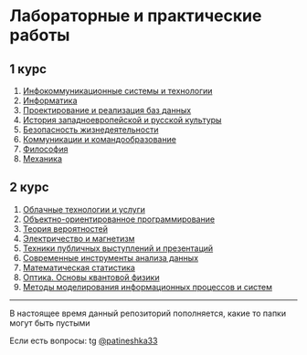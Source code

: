 # Лабораторные и практические работы 
## 1 курс
1. [Инфокоммуникационные системы и технологии](https://github.com/Patineshka/ITMO_projects/tree/main/1%20курс/Инфокоммуникационные%20системы%20и%20технологии)
2. [Информатика](https://github.com/Patineshka/ITMO_projects/tree/main/1%20курс/Информатика)
3. [Проектирование и реализация баз данных]()
4. [История западноевропейской и русской культуры]()
5. [Безопасность жизнедеятельности]()
6. [Коммуникации и командообразование]()
7. [Философия]()
8. [Механика]()
## 2 курс
1. [Облачные технологии и услуги]()
2. [Объектно-ориентированное программирование]()
3. [Теория вероятностей]()
4. [Электричество и магнетизм]()
5. [Техники публичных выступлений и презентаций]()
6. [Современные инструменты анализа данных]()
7. [Математическая статистика]()
8. [Оптика. Основы квантовой физики]()
9. [Методы моделирования информационных процессов и систем]()
    
---
В настоящее время данный репозиторий пополняется, какие то папки могут быть пустыми

Если есть вопросы: tg [@patineshka33](https://t.me/patineshka33)
